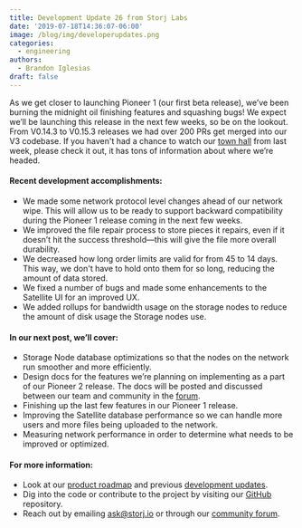 ```yaml
---
title: Development Update 26 from Storj Labs
date: '2019-07-18T14:36:07-06:00'
image: /blog/img/developerupdates.png
categories:
  - engineering
authors:
  - Brandon Iglesias
draft: false
---
```

As we get closer to launching Pioneer 1 (our first beta release), we’ve been burning the midnight oil finishing features and squashing bugs! We expect we’ll be launching this release in the next few weeks, so be on the lookout. From V0.14.3 to V0.15.3 releases we had over 200 PRs get merged into our V3 codebase. If you haven't had a chance to watch our [town hall](https://www.youtube.com/watch?v=S5coCag7vR4&t=2273s) from last week, please check it out, it has tons of information about where we’re headed. 

  

#### Recent development accomplishments:

  

- We made some network protocol level changes ahead of our network wipe. This will allow us to be ready to support backward compatibility during the Pioneer 1 release coming in the next few weeks.  
- We improved the file repair process to store pieces it repairs, even if it doesn’t hit the success threshold—this will give the file more overall durability.  
- We decreased how long order limits are valid for from 45 to 14 days. This way, we don't have to hold onto them for so long, reducing the amount of data stored.  
- We fixed a number of bugs and made some enhancements to the Satellite UI for an improved UX.  
- We added rollups for bandwidth usage on the storage nodes to reduce the amount of disk usage the Storage nodes use. 
  

#### In our next post, we’ll cover:

  

- Storage Node database optimizations so that the nodes on the network run smoother and more efficiently.  
- Design docs for the features we’re planning on implementing as a part of our Pioneer 2 release. The docs will be posted and discussed between our team and community in the [forum](https://forum.storj.io/c/engineer-amas/design-draft). 
- Finishing up the last few features in our Pioneer 1 release. 
- Improving the Satellite database performance so we can handle more users and more files being uploaded to the network.  
- Measuring network performance in order to determine what needs to be improved or optimized.  
  

#### For more information: 

- Look at our [product roadmap](https://storjlabs.aha.io/published/01ee405b4bd8d14208c5256d70d73a38?page=1) and previous [development updates](https://storj.io/blog/2019/06/development-update-25-from-storj-labs/).  
- Dig into the code or contribute to the project by visiting our [GitHub](https://github.com/storj/storj) repository.  
- Reach out by emailing [ask@storj.io](mailto:ask@storj.io) or through our [community forum](https://forum.storj.io).
